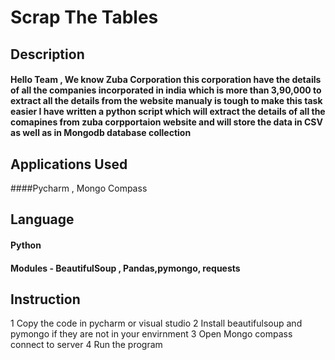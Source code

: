 # Scrap The Tables
## Description 
#### Hello Team , We know Zuba Corporation this corporation have the details of all the companies incorporated in india which is more than 3,90,000 to extract all the details from the website manualy is tough to make this task easier I have written a python script which will extract the details of all the comapines from zuba corpportaion website and will store the data in CSV as well as in Mongodb database collection 
## Applications Used 
####Pycharm , Mongo Compass 
## Language 
#### Python 
#### Modules - BeautifulSoup , Pandas,pymongo, requests
## Instruction 
1 Copy the code in pycharm or visual studio 
2 Install beautifulsoup and pymongo if they are not in your envirnment
3 Open Mongo compass connect to server 
4 Run the program 

